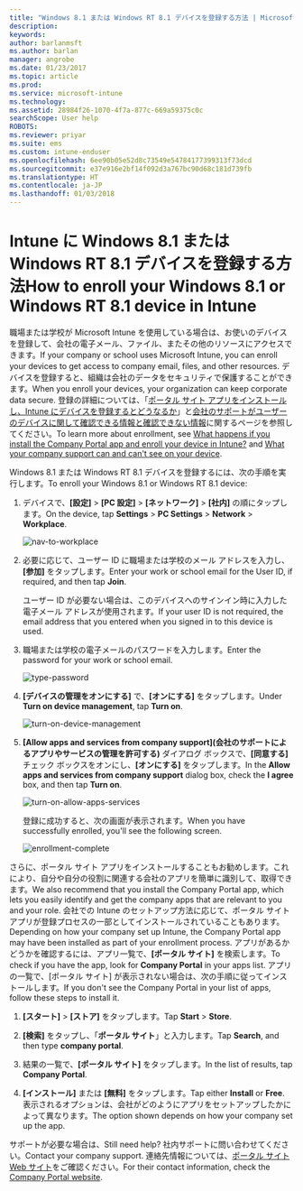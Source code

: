 ```yaml
---
title: "Windows 8.1 または Windows RT 8.1 デバイスを登録する方法 | Microsoft Docs"
description: 
keywords: 
author: barlanmsft
ms.author: barlan
manager: angrobe
ms.date: 01/23/2017
ms.topic: article
ms.prod: 
ms.service: microsoft-intune
ms.technology: 
ms.assetid: 28984f26-1070-4f7a-877c-669a59375c0c
searchScope: User help
ROBOTS: 
ms.reviewer: priyar
ms.suite: ems
ms.custom: intune-enduser
ms.openlocfilehash: 6ee90b05e52d8c73549e54784177399313f73dcd
ms.sourcegitcommit: e37e916e2bf14f092d3a767bc90d68c181d739fb
ms.translationtype: HT
ms.contentlocale: ja-JP
ms.lasthandoff: 01/03/2018
---
```

# <a name="how-to-enroll-your-windows-81-or-windows-rt-81-device-in-intune"></a><span data-ttu-id="f8390-102">Intune に Windows 8.1 または Windows RT 8.1 デバイスを登録する方法</span><span class="sxs-lookup"><span data-stu-id="f8390-102">How to enroll your Windows 8.1 or Windows RT 8.1 device in Intune</span></span>

<span data-ttu-id="f8390-103">職場または学校が Microsoft Intune を使用している場合は、お使いのデバイスを登録して、会社の電子メール、ファイル、またその他のリソースにアクセスできます。</span><span class="sxs-lookup"><span data-stu-id="f8390-103">If your company or school uses Microsoft Intune, you can enroll your devices to get access to company email, files, and other resources.</span></span> <span data-ttu-id="f8390-104">デバイスを登録すると、組織は会社のデータをセキュリティで保護することができます。</span><span class="sxs-lookup"><span data-stu-id="f8390-104">When you enroll your devices, your organization can keep corporate data secure.</span></span> <span data-ttu-id="f8390-105">登録の詳細については、「[ポータル サイト アプリをインストールし、Intune にデバイスを登録するとどうなるか](what-happens-if-you-install-the-company-portal-app-and-enroll-your-device-in-intune-windows.md)」と[会社のサポートがユーザーのデバイスに関して確認できる情報と確認できない情報](what-info-can-your-company-see-when-you-enroll-your-device-in-intune.md)に関するページを参照してください。</span><span class="sxs-lookup"><span data-stu-id="f8390-105">To learn more about enrollment, see [What happens if you install the Company Portal app and enroll your device in Intune?](what-happens-if-you-install-the-company-portal-app-and-enroll-your-device-in-intune-windows.md) and [What your company support can and can't see on your device](what-info-can-your-company-see-when-you-enroll-your-device-in-intune.md).</span></span>


<span data-ttu-id="f8390-106">Windows 8.1 または Windows RT 8.1 デバイスを登録するには、次の手順を実行します。</span><span class="sxs-lookup"><span data-stu-id="f8390-106">To enroll your Windows 8.1 or Windows RT 8.1 device:</span></span>

1.  <span data-ttu-id="f8390-107">デバイスで、**[設定]** &gt; **[PC 設定]** &gt; **[ネットワーク]** &gt; **[社内]** の順にタップします。</span><span class="sxs-lookup"><span data-stu-id="f8390-107">On the device, tap **Settings** &gt; **PC Settings** &gt; **Network** &gt; **Workplace**.</span></span>

    ![nav-to-workplace](./media/W81-1-workplacejoin.png)

2.  <span data-ttu-id="f8390-109">必要に応じて、ユーザー ID に職場または学校のメール アドレスを入力し、**[参加]** をタップします。</span><span class="sxs-lookup"><span data-stu-id="f8390-109">Enter your work or school email for the User ID, if required, and then tap **Join**.</span></span>

    <span data-ttu-id="f8390-110">ユーザー ID が必要ない場合は、このデバイスへのサインイン時に入力した電子メール アドレスが使用されます。</span><span class="sxs-lookup"><span data-stu-id="f8390-110">If your user ID is not required,  the email address that you entered when you signed in to this device is used.</span></span>

3.  <span data-ttu-id="f8390-111">職場または学校の電子メールのパスワードを入力します。</span><span class="sxs-lookup"><span data-stu-id="f8390-111">Enter the password for your work or school email.</span></span>

    ![type-password](./media/W81-2-workplacesettings_signin.png)

4.  <span data-ttu-id="f8390-113">**[デバイスの管理をオンにする]** で、**[オンにする]** をタップします。</span><span class="sxs-lookup"><span data-stu-id="f8390-113">Under **Turn on device management**, tap **Turn on**.</span></span>

    ![turn-on-device-management](./media/W81-3-dev-mgt-turn-on.png)

5.  <span data-ttu-id="f8390-115">**[Allow apps and services from company support]\(会社のサポートによるアプリやサービスの管理を許可する\)** ダイアログ ボックスで、**[同意する]** チェック ボックスをオンにし、**[オンにする]** をタップします。</span><span class="sxs-lookup"><span data-stu-id="f8390-115">In the **Allow apps and services from company support** dialog box, check the  **I agree** box, and then tap **Turn on**.</span></span>

    ![turn-on-allow-apps-services](./media/W81-4-agree-allow-apps-services.png)

    <span data-ttu-id="f8390-117">登録に成功すると、次の画面が表示されます。</span><span class="sxs-lookup"><span data-stu-id="f8390-117">When you have successfully enrolled, you'll see the following screen.</span></span>

    ![enrollment-complete](./media/W81-5-enrolled-done.png)

<span data-ttu-id="f8390-119">さらに、ポータル サイト アプリをインストールすることもお勧めします。これにより、自分や自分の役割に関連する会社のアプリを簡単に識別して、取得できます。</span><span class="sxs-lookup"><span data-stu-id="f8390-119">We also recommend that you install the Company Portal app, which lets you easily identify and get the company apps that are relevant to you and your role.</span></span> <span data-ttu-id="f8390-120">会社での Intune のセットアップ方法に応じて、ポータル サイト アプリが登録プロセスの一部としてインストールされていることもあります。</span><span class="sxs-lookup"><span data-stu-id="f8390-120">Depending on how your company set up Intune, the Company Portal app may have been installed as part of your enrollment process.</span></span> <span data-ttu-id="f8390-121">アプリがあるかどうかを確認するには、アプリ一覧で、**[ポータル サイト]** を検索します。</span><span class="sxs-lookup"><span data-stu-id="f8390-121">To check if you have the app, look for **Company Portal** in your apps list.</span></span> <span data-ttu-id="f8390-122">アプリの一覧で、[ポータル サイト] が表示されない場合は、次の手順に従ってインストールします。</span><span class="sxs-lookup"><span data-stu-id="f8390-122">If you don't see the Company Portal in your list of apps, follow these steps to install it.</span></span>

1.  <span data-ttu-id="f8390-123">**[スタート]** &gt; **[ストア]** をタップします。</span><span class="sxs-lookup"><span data-stu-id="f8390-123">Tap **Start** &gt; **Store**.</span></span>

2.  <span data-ttu-id="f8390-124">**[検索]** をタップし、「**ポータル サイト**」と入力します。</span><span class="sxs-lookup"><span data-stu-id="f8390-124">Tap **Search**, and then type **company portal**.</span></span>

3.  <span data-ttu-id="f8390-125">結果の一覧で、**[ポータル サイト]** をタップします。</span><span class="sxs-lookup"><span data-stu-id="f8390-125">In the list of results, tap **Company Portal**.</span></span>

4.  <span data-ttu-id="f8390-126">**[インストール]** または **[無料]** をタップします。</span><span class="sxs-lookup"><span data-stu-id="f8390-126">Tap  either **Install** or **Free**.</span></span> <span data-ttu-id="f8390-127">表示されるオプションは、会社がどのようにアプリをセットアップしたかによって異なります。</span><span class="sxs-lookup"><span data-stu-id="f8390-127">The option shown depends on how your company set up the app.</span></span>

<span data-ttu-id="f8390-128">サポートが必要な場合は、</span><span class="sxs-lookup"><span data-stu-id="f8390-128">Still need help?</span></span> <span data-ttu-id="f8390-129">社内サポートに問い合わせてください。</span><span class="sxs-lookup"><span data-stu-id="f8390-129">Contact your company support.</span></span> <span data-ttu-id="f8390-130">連絡先情報については、[ポータル サイト Web サイト](https://portal.manage.microsoft.com#HelpDeskDialog)をご確認ください。</span><span class="sxs-lookup"><span data-stu-id="f8390-130">For their contact information, check the [Company Portal website](https://portal.manage.microsoft.com#HelpDeskDialog).</span></span>
